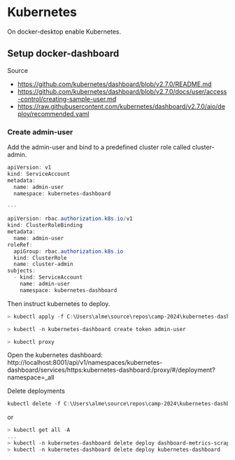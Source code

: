 # Kubernetes

On docker-desktop enable Kubernetes.

## Setup docker-dashboard

Source
- https://github.com/kubernetes/dashboard/blob/v2.7.0/README.md
- https://github.com/kubernetes/dashboard/blob/v2.7.0/docs/user/access-control/creating-sample-user.md
- https://raw.githubusercontent.com/kubernetes/dashboard/v2.7.0/aio/deploy/recommended.yaml

### Create admin-user

Add the admin-user and bind to a predefined cluster role called cluster-admin.

```powershell
apiVersion: v1
kind: ServiceAccount
metadata:
  name: admin-user
  namespace: kubernetes-dashboard

---

apiVersion: rbac.authorization.k8s.io/v1
kind: ClusterRoleBinding
metadata:
  name: admin-user
roleRef:
  apiGroup: rbac.authorization.k8s.io
  kind: ClusterRole
  name: cluster-admin
subjects:
  - kind: ServiceAccount
    name: admin-user
    namespace: kubernetes-dashboard
```

Then instruct kubernetes to deploy.

```powershell
> kubectl apply -f C:\Users\alme\source\repos\camp-2024\kubernetes-dashboard.yaml

> kubectl -n kubernetes-dashboard create token admin-user

> kubectl proxy
```

Open the kubernetes dashboard:
http://localhost:8001/api/v1/namespaces/kubernetes-dashboard/services/https:kubernetes-dashboard:/proxy/#/deployment?namespace=_all

Delete deployments

```powershell
kubectl delete -f C:\Users\alme\source\repos\camp-2024\kubernetes-dashboard.yaml
```

or


```powershell
> kubectl get all -A
...
> kubectl -n kubernetes-dashboard delete deploy dashboard-metrics-scraper
> kubectl -n kubernetes-dashboard delete deploy kubernetes-dashboard
```
